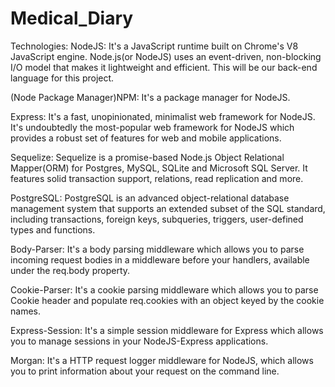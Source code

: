 # Medical_Diary


Technologies:
NodeJS: It's a JavaScript runtime built on Chrome's V8 JavaScript engine. Node.js(or NodeJS) uses an event-driven, non-blocking I/O model that makes it lightweight and efficient. This will be our back-end language for this project.

(Node Package Manager)NPM: It's a package manager for NodeJS.

Express: It's a fast, unopinionated, minimalist web framework for NodeJS. It's undoubtedly the most-popular web framework for NodeJS which provides a robust set of features for web and mobile applications.

Sequelize: Sequelize is a promise-based Node.js Object Relational Mapper(ORM) for Postgres, MySQL, SQLite and Microsoft SQL Server. It features solid transaction support, relations, read replication and more.

PostgreSQL: PostgreSQL is an advanced object-relational database management system
that supports an extended subset of the SQL standard, including
transactions, foreign keys, subqueries, triggers, user-defined types
and functions.

Body-Parser: It's a body parsing middleware which allows you to parse incoming request bodies in a middleware before your handlers, available under the req.body property.

Cookie-Parser: It's a cookie parsing middleware which allows you to parse Cookie header and populate req.cookies with an object keyed by the cookie names.

Express-Session: It's a simple session middleware for Express which allows you to manage sessions in your NodeJS-Express applications.


Morgan: It's a HTTP request logger middleware for NodeJS, which allows you to print information about your request on the command line.